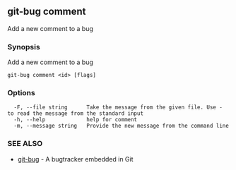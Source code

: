 ## git-bug comment

Add a new comment to a bug

### Synopsis

Add a new comment to a bug

```
git-bug comment <id> [flags]
```

### Options

```
  -F, --file string      Take the message from the given file. Use - to read the message from the standard input
  -h, --help             help for comment
  -m, --message string   Provide the new message from the command line
```

### SEE ALSO

* [git-bug](git-bug.md)	 - A bugtracker embedded in Git

